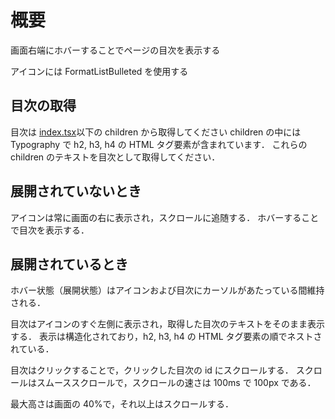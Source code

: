 # 概要

画面右端にホバーすることでページの目次を表示する

アイコンには FormatListBulleted を使用する

## 目次の取得

目次は [index.tsx](src/features/Template/index.tsx)以下の children から取得してください
children の中には Typography で h2, h3, h4 の HTML タグ要素が含まれています．
これらの children のテキストを目次として取得してください．

## 展開されていないとき

アイコンは常に画面の右に表示され，スクロールに追随する．
ホバーすることで目次を表示する．

## 展開されているとき

ホバー状態（展開状態）はアイコンおよび目次にカーソルがあたっている間維持される．

目次はアイコンのすぐ左側に表示され，取得した目次のテキストをそのまま表示する．
表示は構造化されており，h2, h3, h4 の HTML タグ要素の順でネストされている．

目次はクリックすることで，クリックした目次の id にスクロールする．
スクロールはスムーススクロールで，スクロールの速さは 100ms で 100px である．

最大高さは画面の 40%で，それ以上はスクロールする．
